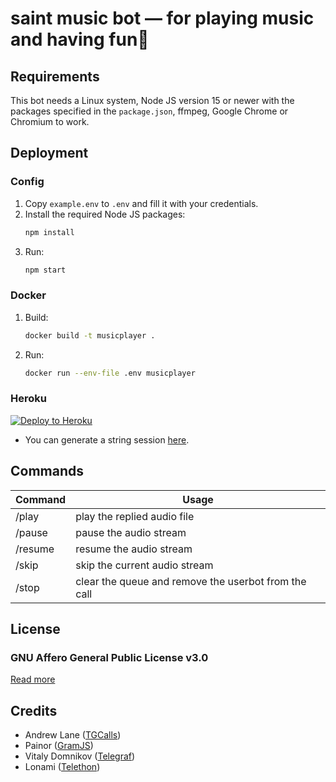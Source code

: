 # saint music bot — for playing music and having fun💖

## Requirements

This bot needs a Linux system, Node JS version 15 or newer with the packages specified in the `package.json`, ffmpeg, Google Chrome or Chromium to work.

## Deployment

### Config

1. Copy `example.env` to `.env` and fill it with your credentials.
2. Install the required Node JS packages:
    ```bash
    npm install
    ```
3. Run:
    ```bash
    npm start
    ```

### Docker

1. Build:
    ```bash
    docker build -t musicplayer .
    ```
2. Run:
    ```bash
    docker run --env-file .env musicplayer
    ```

### Heroku

[![Deploy to Heroku](https://www.herokucdn.com/deploy/button.svg)](https://heroku.com/deploy?template=https://github.com/SaintAkira/aisyjan/blob/main/app.json)

-   You can generate a string session [here](https://rojserbest.github.io/bssg).



## Commands

| Command | Usage                                          |
| ------- | ---------------------------------------------------- |
| /play   | play the replied audio file                          |
| /pause  | pause the audio stream                               |
| /resume | resume the audio stream                              |
| /skip   | skip the current audio stream                        |
| /stop   | clear the queue and remove the userbot from the call |

## License

### GNU Affero General Public License v3.0

[Read more](http://www.gnu.org/licenses/#AGPL)

## Credits

-   Andrew Lane ([TGCalls](https://github.com/tgcallsjs/tgcalls))
-   Painor ([GramJS](https://github.com/gram-js/gramjs))
-   Vitaly Domnikov ([Telegraf](https://github.com/telegraf/telegraf))
-   Lonami ([Telethon](https://github.com/lonami/telethon))

